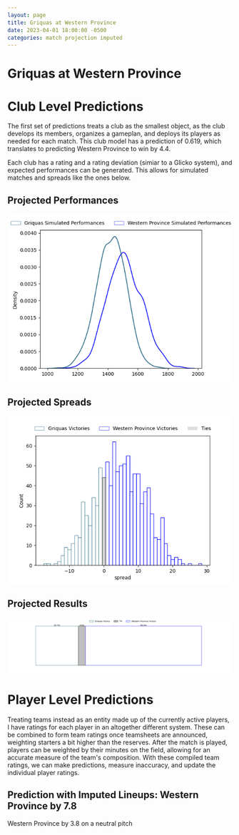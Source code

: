 ```yaml
---  
layout: page  
title: Griquas at Western Province  
date: 2023-04-01 18:00:00 -0500  
categories: match projection imputed  
---
```

# Griquas at Western Province

# Club Level Predictions


The first set of predictions treats a club as the smallest object, as the club develops its members, organizes a gameplan, and deploys its players as needed for each match. This club model has a prediction of 0.619, which translates to predicting Western Province to win by 4.4.

Each club has a rating and a rating deviation (simiar to a Glicko system), and expected performances can be generated. This allows for simulated matches and spreads like the ones below.
## Projected Performances


![Projected Performances](plots/performances_2023-04-01-WesternProvince-Griquas.png)
## Projected Spreads


![Projected Spreads](plots/spreads_2023-04-01-WesternProvince-Griquas.png)
## Projected Results


![Projected Results](plots/resultbar_2023-04-01-WesternProvince-Griquas.png)
# Player Level Predictions


Treating teams instead as an entity made up of the currently active players, I have ratings for each player in an altogether different system. These can be combined to form team ratings once teamsheets are announced, weighting starters a bit higher than the reserves. After the match is played, players can be weighted by their minutes on the field, allowing for an accurate measure of the team's composition. With these compiled team ratings, we can make predictions, measure inaccuracy, and update the individual player ratings.
## Prediction with Imputed Lineups: Western Province by 7.8


Western Province by 3.8 on a neutral pitch

